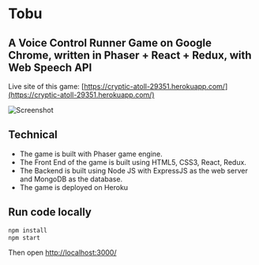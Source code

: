 # Tobu 	
## A Voice Control Runner Game on Google Chrome, written in Phaser + React + Redux, with Web Speech API

Live site of this game:
[https://cryptic-atoll-29351.herokuapp.com/](https://cryptic-atoll-29351.herokuapp.com/)

![Screenshot](https://github.com/debelopumento/phaser-test/blob/dev/images/tobu-screenShots.png?raw=true)

## Technical
- The game is built with Phaser game engine.
- The Front End of the game is built using HTML5, CSS3, React, Redux.
- The Backend is built using Node JS with ExpressJS as the web server and MongoDB as the database.
- The game is deployed on Heroku

## Run code locally
```sh
npm install
npm start
```
Then open [http://localhost:3000/](http://localhost:3000/)


